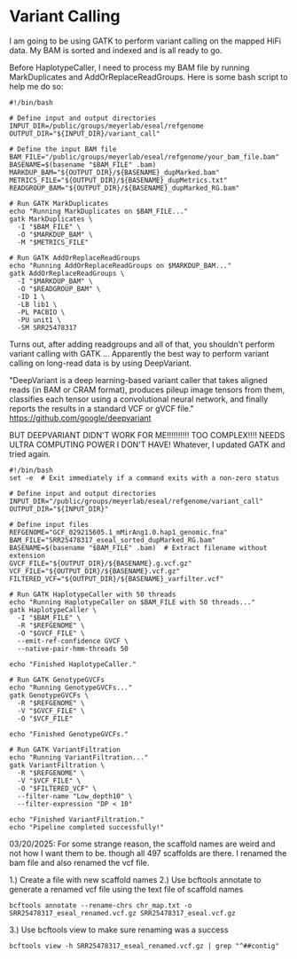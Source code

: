 # Variant Calling
I am going to be using GATK to perform variant calling on the mapped HiFi data. My BAM is sorted and indexed and is all ready to go. 

Before HaplotypeCaller, I need to process my BAM file by running MarkDuplicates and AddOrReplaceReadGroups. Here is some bash script to help me do so: 

```console
#!/bin/bash

# Define input and output directories
INPUT_DIR=/public/groups/meyerlab/eseal/refgenome 
OUTPUT_DIR="${INPUT_DIR}/variant_call"

# Define the input BAM file
BAM_FILE="/public/groups/meyerlab/eseal/refgenome/your_bam_file.bam"
BASENAME=$(basename "$BAM_FILE" .bam)
MARKDUP_BAM="${OUTPUT_DIR}/${BASENAME}_dupMarked.bam"
METRICS_FILE="${OUTPUT_DIR}/${BASENAME}_dupMetrics.txt"
READGROUP_BAM="${OUTPUT_DIR}/${BASENAME}_dupMarked_RG.bam"

# Run GATK MarkDuplicates
echo "Running MarkDuplicates on $BAM_FILE..."
gatk MarkDuplicates \
  -I "$BAM_FILE" \
  -O "$MARKDUP_BAM" \
  -M "$METRICS_FILE"

# Run GATK AddOrReplaceReadGroups
echo "Running AddOrReplaceReadGroups on $MARKDUP_BAM..."
gatk AddOrReplaceReadGroups \
  -I "$MARKDUP_BAM" \
  -O "$READGROUP_BAM" \
  -ID 1 \
  -LB lib1 \
  -PL PACBIO \
  -PU unit1 \
  -SM SRR25478317

```

Turns out, after adding readgroups and all of that, you shouldn't perform variant calling with GATK ... Apparently the best way to perform variant calling on long-read data is by using DeepVariant. 

"DeepVariant is a deep learning-based variant caller that takes aligned reads (in BAM or CRAM format), produces pileup image tensors from them, classifies each tensor using a convolutional neural network, and finally reports the results in a standard VCF or gVCF file." https://github.com/google/deepvariant

BUT DEEPVARIANT DIDN'T WORK FOR ME!!!!!!!!!! TOO COMPLEX!!!! NEEDS ULTRA COMPUTING POWER I DON'T HAVE! Whatever, I updated GATK and tried again. 

```console
#!/bin/bash
set -e  # Exit immediately if a command exits with a non-zero status

# Define input and output directories
INPUT_DIR="/public/groups/meyerlab/eseal/refgenome/variant_call"
OUTPUT_DIR="${INPUT_DIR}"

# Define input files
REFGENOME="GCF_029215605.1_mMirAng1.0.hap1_genomic.fna"
BAM_FILE="SRR25478317_eseal_sorted_dupMarked_RG.bam"
BASENAME=$(basename "$BAM_FILE" .bam)  # Extract filename without extension
GVCF_FILE="${OUTPUT_DIR}/${BASENAME}.g.vcf.gz"
VCF_FILE="${OUTPUT_DIR}/${BASENAME}.vcf.gz"
FILTERED_VCF="${OUTPUT_DIR}/${BASENAME}_varfilter.vcf"

# Run GATK HaplotypeCaller with 50 threads
echo "Running HaplotypeCaller on $BAM_FILE with 50 threads..."
gatk HaplotypeCaller \
  -I "$BAM_FILE" \
  -R "$REFGENOME" \
  -O "$GVCF_FILE" \
  --emit-ref-confidence GVCF \
  --native-pair-hmm-threads 50

echo "Finished HaplotypeCaller."

# Run GATK GenotypeGVCFs
echo "Running GenotypeGVCFs..."
gatk GenotypeGVCFs \
  -R "$REFGENOME" \
  -V "$GVCF_FILE" \
  -O "$VCF_FILE"

echo "Finished GenotypeGVCFs."

# Run GATK VariantFiltration
echo "Running VariantFiltration..."
gatk VariantFiltration \
  -R "$REFGENOME" \
  -V "$VCF_FILE" \
  -O "$FILTERED_VCF" \
  --filter-name "Low_depth10" \
  --filter-expression "DP < 10"

echo "Finished VariantFiltration."
echo "Pipeline completed successfully!"
```
03/20/2025: For some strange reason, the scaffold names are weird and not how I want them to be. though all 497 scaffolds are there. I renamed the bam file and also renamed the vcf file. 

1.) Create a file with new scaffold names 
2.) Use bcftools annotate to generate a renamed vcf file using the text file of scaffold names

    bcftools annotate --rename-chrs chr_map.txt -o SRR25478317_eseal_renamed.vcf.gz SRR25478317_eseal.vcf.gz
3.) Use bcftools view to make sure renaming was a success

    bcftools view -h SRR25478317_eseal_renamed.vcf.gz | grep "^##contig"
